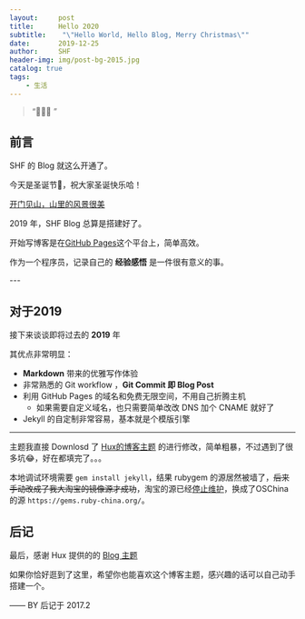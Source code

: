 ```yaml
---
layout:     post
title:      Hello 2020
subtitle:    "\"Hello World, Hello Blog, Merry Christmas\""
date:       2019-12-25
author:     SHF
header-img: img/post-bg-2015.jpg
catalog: true
tags:
    - 生活
---
```


> “🙉🙉🙉 ”


## 前言

SHF 的 Blog 就这么开通了。

今天是圣诞节🎄，祝大家圣诞快乐哈！

[开门见山，山里的风景很美 ](#build) 

2019 年，SHF Blog 总算是搭建好了。

开始写博客是在[GitHub Pages](https://pages.github.com/)这个平台上，简单高效。

作为一个程序员，记录自己的 **经验感悟** 是一件很有意义的事。


<p id = "build"></p>
---

## 对于2019

接下来谈谈即将过去的 **2019** 年  

其优点非常明显：

* **Markdown** 带来的优雅写作体验
* 非常熟悉的 Git workflow ，**Git Commit 即 Blog Post**
* 利用 GitHub Pages 的域名和免费无限空间，不用自己折腾主机
	* 如果需要自定义域名，也只需要简单改改 DNS 加个 CNAME 就好了 
* Jekyll 的自定制非常容易，基本就是个模版引擎



---


主题我直接 Downlosd 了 [Hux的博客主题](https://huangxuan.me/) 的进行修改，简单粗暴，不过遇到了很多坑😂，好在都填完了。。。

本地调试环境需要 `gem install jekyll`，结果 rubygem 的源居然被墙了，~~后来手动改成了我大淘宝的镜像源才成功~~，淘宝的源已经[停止维护](https://gems.ruby-china.org/)，换成了OSChina的源 `https://gems.ruby-china.org/`。


## 后记

最后，感谢 Hux 提供的的 [Blog 主题](https://github.com/Huxpro/huxpro.github.io)

如果你恰好逛到了这里，希望你也能喜欢这个博客主题，感兴趣的话可以自己动手搭建一个。

—— BY 后记于 2017.2


